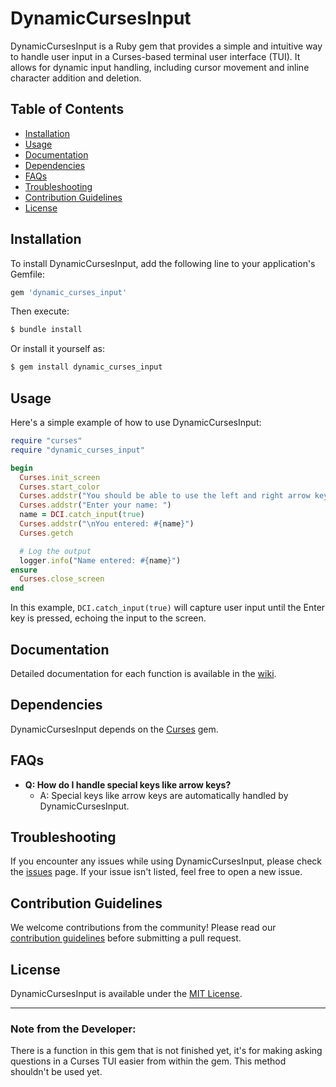 # DynamicCursesInput

DynamicCursesInput is a Ruby gem that provides a simple and intuitive way to handle user input in a Curses-based terminal user interface (TUI). It allows for dynamic input handling, including cursor movement and inline character addition and deletion.

## Table of Contents

- [Installation](#installation)
- [Usage](#usage)
- [Documentation](#documentation)
- [Dependencies](#dependencies)
- [FAQs](#faqs)
- [Troubleshooting](#troubleshooting)
- [Contribution Guidelines](#contribution-guidelines)
- [License](#license)

## Installation

To install DynamicCursesInput, add the following line to your application's Gemfile:

```ruby
gem 'dynamic_curses_input'
```

Then execute:

```bash
$ bundle install
```

Or install it yourself as:

```bash
$ gem install dynamic_curses_input
```

## Usage

Here's a simple example of how to use DynamicCursesInput:

```ruby
require "curses"
require "dynamic_curses_input"

begin
  Curses.init_screen
  Curses.start_color
  Curses.addstr("You should be able to use the left and right arrow keys to switch between characters in the line, and selectively edit them.\n")
  Curses.addstr("Enter your name: ")
  name = DCI.catch_input(true)
  Curses.addstr("\nYou entered: #{name}")
  Curses.getch

  # Log the output
  logger.info("Name entered: #{name}")
ensure
  Curses.close_screen
end
```

In this example, `DCI.catch_input(true)` will capture user input until the Enter key is pressed, echoing the input to the screen.

## Documentation

Detailed documentation for each function is available in the [wiki](https://github.com/Pixelated-Studios/dynamic_curses_input/wiki).

## Dependencies

DynamicCursesInput depends on the [Curses](https://github.com/ruby/curses) gem.

## FAQs

- **Q: How do I handle special keys like arrow keys?**
  - A: Special keys like arrow keys are automatically handled by DynamicCursesInput.

## Troubleshooting

If you encounter any issues while using DynamicCursesInput, please check the [issues](https://github.com/yourusername/dynamic_curses_input/issues) page. If your issue isn't listed, feel free to open a new issue.

## Contribution Guidelines

We welcome contributions from the community! Please read our [contribution guidelines](CONTRIBUTING.md) before submitting a pull request.

## License

DynamicCursesInput is available under the [MIT License](LICENSE.txt).

---

### Note from the Developer: 

There is a function in this gem that is not finished yet, it's for making asking questions in a Curses TUI easier from within the gem. This method shouldn't be used yet.
